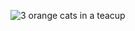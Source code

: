 ![3 orange cats in a teacup](https://media.moddb.com/images/downloads/1/66/65343/-_-cats-cats-22066039-1280-1024.jpg)
